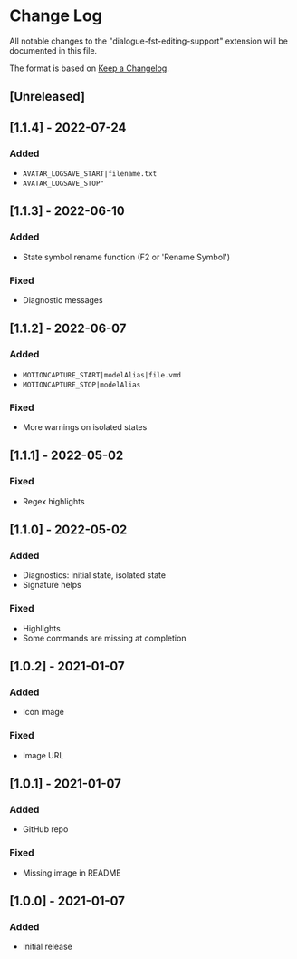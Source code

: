 # Change Log

All notable changes to the "dialogue-fst-editing-support" extension will be documented in this file.

The format is based on [Keep a Changelog](https://keepachangelog.com/en/1.0.0/).

## [Unreleased]

## [1.1.4] - 2022-07-24

### Added
- `AVATAR_LOGSAVE_START|filename.txt`
- `AVATAR_LOGSAVE_STOP"`
## [1.1.3] - 2022-06-10
### Added
- State symbol rename function (F2 or 'Rename Symbol')
### Fixed
- Diagnostic messages

## [1.1.2] - 2022-06-07
### Added
- `MOTIONCAPTURE_START|modelAlias|file.vmd`
- `MOTIONCAPTURE_STOP|modelAlias`
### Fixed
- More warnings on isolated states
## [1.1.1] - 2022-05-02
### Fixed
- Regex highlights
## [1.1.0] - 2022-05-02
### Added
- Diagnostics: initial state, isolated state
- Signature helps
### Fixed
- Highlights
- Some commands are missing at completion

## [1.0.2] - 2021-01-07
### Added
- Icon image
### Fixed
- Image URL

## [1.0.1] - 2021-01-07
### Added
- GitHub repo
### Fixed
- Missing image in README

## [1.0.0] - 2021-01-07
### Added
- Initial release
